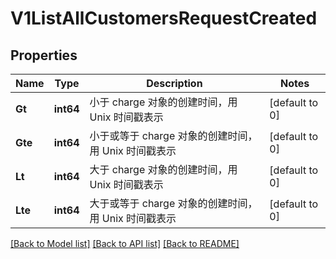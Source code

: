 # V1ListAllCustomersRequestCreated

## Properties
Name | Type | Description | Notes
------------ | ------------- | ------------- | -------------
**Gt** | **int64** | 小于 charge 对象的创建时间，用 Unix 时间戳表示 | [default to 0]
**Gte** | **int64** | 小于或等于 charge 对象的创建时间，用 Unix 时间戳表示 | [default to 0]
**Lt** | **int64** | 大于 charge 对象的创建时间，用 Unix 时间戳表示 | [default to 0]
**Lte** | **int64** | 大于或等于 charge 对象的创建时间，用 Unix 时间戳表示 | [default to 0]

[[Back to Model list]](../README.md#documentation-for-models) [[Back to API list]](../README.md#documentation-for-api-endpoints) [[Back to README]](../README.md)


